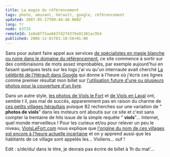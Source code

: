 ```yaml
---
title: La magie du référencement
tags: photo, amusant, hérault, google, référencement
updated: 2007-05-17T09:44:48.000Z
lang: fr
node: 63733
remoteId: 1e0a8ff5aa843fd274379a91381ac954
published: 2006-12-01T01:10:56+01:00
---
```

 
Sans pour autant faire appel aux services [de spécialistes en magie blanche ou noire dans le domaine du référencement](http://www.referencement-magie.com/), ce site commence à sortir sur des combinaisons de mots assez improbables, par exemple aujourd'hui en faisant quelques tests sur les logs j'ai vu qu'un internaute avait cherché [La célébrité de l'Hérault dans Google](http://www.google.fr/search?hl=fr&amp;safe=off&amp;c2coff=1&amp;q=la%20celebrite%20de%20l%20herault&amp;btnG=Rechercher&amp;met) qui donne à l'heure où j'écris ces lignes comme premier résultat mon billet sur [l'utilisation future d'une ou plusieurs photos pour la couverture d'un livre](/post/le-debut-de-la-celebrite).

 
Dans un autre style, [les photos de Viols le Fort](http://photos.pwet.fr/villes-et-departements/herault-34/viols-le-fort/) et [de Viols en Laval](http://photos.pwet.fr/villes-et-departements/herault-34/viols-en-laval/) ont, semble t il, pas mal de succès, apparemment pas en raison du charme de [ces petits villages héraultais](http://photos.pwet.fr/villes-et-departements/herault-34/) puisque 82 recherches sur une variation de &quot; **photos de viols**&quot; dans les moteurs ont aboutis sur ce site et c'est sans compter la trentaine de hits issue de la simple requête &quot; **viols**&quot;... Internet, quel monde merveilleux ! Pour les curieux et/ou pour relever un peu le niveau, [ViolsLeFort.com](http://www.violslefort.com) nous explique que [l'origine du nom de ces villages est encore à l'heure actuelle incertaine](http://www.violslefort.com/index.php?option=com_content&amp;task=view&amp;id=32&amp;Itemid=48) et on y apprend aussi que les habitants de ce village sont appelés les... Violiens... ouf !

 
Edit : s/de/du/ dans le titre, je devrais pas écrire de billet à 1h du mat'...

